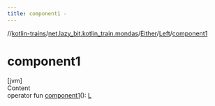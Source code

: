 ```yaml
---
title: component1 -
---
```

//[kotlin-trains](../../../index.md)/[net.lazy_bit.kotlin_train.mondas](../../index.md)/[Either](../index.md)/[Left](index.md)/[component1](component1.md)



# component1  
[jvm]  
Content  
operator fun [component1](component1.md)(): [L](index.md)  



